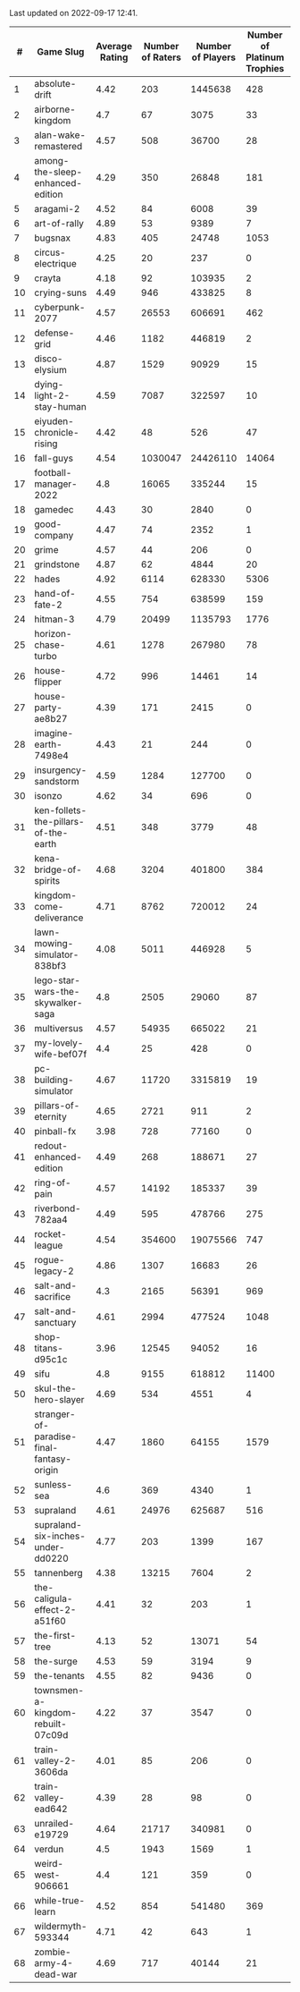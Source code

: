 Last updated on 2022-09-17 12:41.


|#|Game Slug|Average Rating|Number of Raters|Number of Players|Number of Platinum Trophies|Max Rarity (%)|
|---|---|---|---|---|---|---|
|1|absolute-drift|4.42|203|1445638|428|10|
|2|airborne-kingdom|4.7|67|3075|33|55|
|3|alan-wake-remastered|4.57|508|36700|28|3|
|4|among-the-sleep-enhanced-edition|4.29|350|26848|181|45|
|5|aragami-2|4.52|84|6008|39|92|
|6|art-of-rally|4.89|53|9389|7|95|
|7|bugsnax|4.83|405|24748|1053|96|
|8|circus-electrique|4.25|20|237|0|91|
|9|crayta|4.18|92|103935|2|22|
|10|crying-suns|4.49|946|433825|8|65|
|11|cyberpunk-2077|4.57|26553|606691|462|60|
|12|defense-grid|4.46|1182|446819|2|79|
|13|disco-elysium|4.87|1529|90929|15|28|
|14|dying-light-2-stay-human|4.59|7087|322597|10|49|
|15|eiyuden-chronicle-rising|4.42|48|526|47|90|
|16|fall-guys|4.54|1030047|24426110|14064|91|
|17|football-manager-2022|4.8|16065|335244|15|46|
|18|gamedec|4.43|30|2840|0|59|
|19|good-company|4.47|74|2352|1|60|
|20|grime|4.57|44|206|0|94|
|21|grindstone|4.87|62|4844|20|98|
|22|hades|4.92|6114|628330|5306|89|
|23|hand-of-fate-2|4.55|754|638599|159|72|
|24|hitman-3|4.79|20499|1135793|1776|48|
|25|horizon-chase-turbo|4.61|1278|267980|78|83|
|26|house-flipper|4.72|996|14461|14|93|
|27|house-party-ae8b27|4.39|171|2415|0|18|
|28|imagine-earth-7498e4|4.43|21|244|0|66|
|29|insurgency-sandstorm|4.59|1284|127700|0|9|
|30|isonzo|4.62|34|696|0|65|
|31|ken-follets-the-pillars-of-the-earth|4.51|348|3779|48|63|
|32|kena-bridge-of-spirits|4.68|3204|401800|384|94|
|33|kingdom-come-deliverance|4.71|8762|720012|24|30|
|34|lawn-mowing-simulator-838bf3|4.08|5011|446928|5|94|
|35|lego-star-wars-the-skywalker-saga|4.8|2505|29060|87|98|
|36|multiversus|4.57|54935|665022|21|84|
|37|my-lovely-wife-bef07f|4.4|25|428|0|99|
|38|pc-building-simulator|4.67|11720|3315819|19|47|
|39|pillars-of-eternity|4.65|2721|911|2|79|
|40|pinball-fx|3.98|728|77160|0|87|
|41|redout-enhanced-edition|4.49|268|188671|27|40|
|42|ring-of-pain|4.57|14192|185337|39|97|
|43|riverbond-782aa4|4.49|595|478766|275|69|
|44|rocket-league|4.54|354600|19075566|747|73|
|45|rogue-legacy-2|4.86|1307|16683|26|36|
|46|salt-and-sacrifice|4.3|2165|56391|969|91|
|47|salt-and-sanctuary|4.61|2994|477524|1048|83|
|48|shop-titans-d95c1c|3.96|12545|94052|16|99|
|49|sifu|4.8|9155|618812|11400|90|
|50|skul-the-hero-slayer|4.69|534|4551|4|96|
|51|stranger-of-paradise-final-fantasy-origin|4.47|1860|64155|1579|98|
|52|sunless-sea|4.6|369|4340|1|38|
|53|supraland|4.61|24976|625687|516|100|
|54|supraland-six-inches-under-dd0220|4.77|203|1399|167|99|
|55|tannenberg|4.38|13215|7604|2|59|
|56|the-caligula-effect-2-a51f60|4.41|32|203|1|98|
|57|the-first-tree|4.13|52|13071|54|85|
|58|the-surge|4.53|59|3194|9|94|
|59|the-tenants|4.55|82|9436|0|97|
|60|townsmen-a-kingdom-rebuilt-07c09d|4.22|37|3547|0|67|
|61|train-valley-2-3606da|4.01|85|206|0|88|
|62|train-valley-ead642|4.39|28|98|0|78|
|63|unrailed-e19729|4.64|21717|340981|0|38|
|64|verdun|4.5|1943|1569|1|53|
|65|weird-west-906661|4.4|121|359|0|72|
|66|while-true-learn|4.52|854|541480|369|93|
|67|wildermyth-593344|4.71|42|643|1|91|
|68|zombie-army-4-dead-war|4.69|717|40144|21|66|
